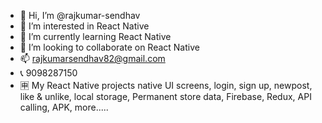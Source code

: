 - 👋 Hi, I’m @rajkumar-sendhav
- 👀 I’m interested in React Native 
- 🌱 I’m currently learning React Native
- 💞️ I’m looking to collaborate on React Native
- 📫 rajkumarsendhav82@gmail.com
- 📞 9098287150
- 🈸 My React Native projects native UI screens, login, sign up, newpost, like & unlike, local storage, Permanent store data, Firebase, Redux, API calling, APK, more.....


<!---
rajkumar-sendhav/rajkumar-sendhav is a ✨ special ✨ repository because its `README.md` (this file) appears on your GitHub profile.
You can click the Preview link to take a look at your changes.
--->
